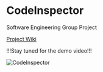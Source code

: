 # CodeInspector
Software Engineering Group Project

[Project Wiki](https://github.com/Mak1226/CodeInspector/wiki/CodeInspector)

!!!Stay tuned for the demo video!!!

![CodeInspector](https://github.com/Mak1226/CodeInspector/assets/87255862/c4112141-e861-4794-8c51-d35172e01900)



<!--
![CodeInspector](https://github.com/Mak1226/CodeInspector/assets/87255862/b5515305-bfe6-4214-a54f-f4bc1f1af3e7)
-->
